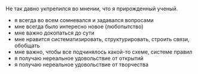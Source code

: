 Не так давно укпрепился во мнении, что я прирожденный ученый. 

- я всегда во всем сомневался и задавался вопросами
- мне всегда было интересно новое (любопытство)
- мне важно докопаться до сути 
- мне нравится систематизировать, структурировать, строить связи, обобщать
- мне важно, чтобы все подчинялось какой-то схеме, системе правил
- я получаю нереальное удовольствие от открытий
- я получаю нереальное удовольствие от творчества